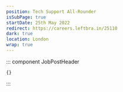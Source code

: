 ```yaml
---
position: Tech Support All-Rounder
isSubPage: true
startDate: 25th May 2022
redirect: https://careers.leftbra.in/25110
dark: true
location: London
wrap: true
---
```

::: component JobPostHeader
~~~
{}
~~~

:::